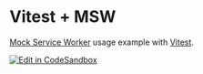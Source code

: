 # Vitest + MSW

[Mock Service Worker](https://github.com/mswjs/msw) usage example with [Vitest](https://github.com/vitest-dev/vitest).

[![Edit in CodeSandbox](https://assets.codesandbox.io/github/button-edit-lime.svg)](https://codesandbox.io/p/sandbox/github/mswjs/examples-new/tree/main/examples/with-vitest)
